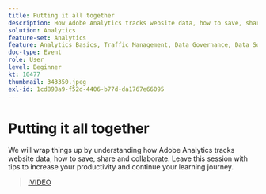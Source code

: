```yaml
---
title: Putting it all together
description: How Adobe Analytics tracks website data, how to save, share and collaborate.
solution: Analytics
feature-set: Analytics
feature: Analytics Basics, Traffic Management, Data Governance, Data Sources, Data Configuration and Collection
doc-type: Event
role: User
level: Beginner
kt: 10477
thumbnail: 343350.jpeg
exl-id: 1cd898a9-f52d-4406-b77d-da1767e66095
---
```

# Putting it all together

We will wrap things up by understanding how Adobe Analytics tracks website data, how to save, share and collaborate. Leave this session with tips to increase your productivity and continue your learning journey.

>[!VIDEO](https://video.tv.adobe.com/v/343350/?quality=12&learn=on)
